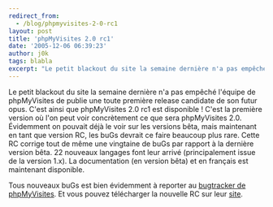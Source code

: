 ```yaml
---
redirect_from:
  - /blog/phpmyvisites-2-0-rc1
layout: post
title: 'phpMyVisites 2.0 rc1'
date: '2005-12-06 06:39:23'
author: j0k
tags: blabla
excerpt: "Le petit blackout du site la semaine dernière n'a pas empêché l'équipe de phpMyVisites de publie une toute première release candidate de son futur opus. C'est ainsi que phpMyVisites 2.0 rc1 est disponible !     \nC'est la première version où l'on peut voir concrètement ce que sera phpMyVisites 2.0. Évidemment on pouvait déjà le voir sur les versions bêta, mais      …"
---
```


Le petit blackout du site la semaine dernière n'a pas empêché l'équipe de phpMyVisites de publie une toute première release candidate de son futur opus. C'est ainsi que phpMyVisites 2.0 rc1 est disponible !
C'est la première version où l'on peut voir concrètement ce que sera phpMyVisites 2.0. Évidemment on pouvait déjà le voir sur les versions bêta, mais maintenant en tant que version RC, les buGs devrait ce faire beaucoup plus rare.   Cette RC corrige tout de même une vingtaine de buGs par rapport à la dernière version bêta. 22 nouveaux langages font leur arrivé (principalement issue de la version 1.x). La documentation (en version bêta) et en français est maintenant disponible.

Tous nouveaux buGs est bien évidemment à reporter au [bugtracker de phpMyVisites](http://www.phpmyvisites.net/bugtracker/). Et vous pouvez télécharger la nouvelle RC sur leur [site](http://www.phpmyvisites.net).
